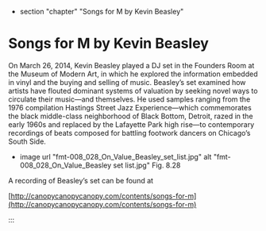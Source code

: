 

+ section "chapter" "Songs for M by Kevin Beasley"

# Songs for M by Kevin Beasley


On March 26, 2014, Kevin Beasley played a DJ set in the Founders Room at the Museum of Modern Art, in which he explored the information embedded in vinyl and the buying and selling of music. Beasley’s set examined how artists have flouted dominant systems of valuation by seeking novel ways to circulate their music—and themselves. He used samples ranging from the 1976 compilation Hastings Street Jazz Experience—which commemorates the black middle-class neighborhood of Black Bottom, Detroit, razed in the early 1960s and replaced by the Lafayette Park high rise—to contemporary recordings of beats composed for battling footwork dancers on Chicago’s South Side.

+ image url "fmt-008_028_On_Value_Beasley_set_list.jpg" alt "fmt-008_028_On_Value_Beasley set list.jpg"
Fig. 8.28

A recording of Beasley’s set can be found at

[http://canopycanopycanopy.com/contents/songs-for-m](http://canopycanopycanopy.com/contents/songs-for-m)

:::
